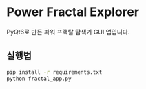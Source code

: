 # Power Fractal Explorer

PyQt6로 만든 파워 프랙탈 탐색기 GUI 앱입니다.

## 실행법

```bash
pip install -r requirements.txt
python fractal_app.py

